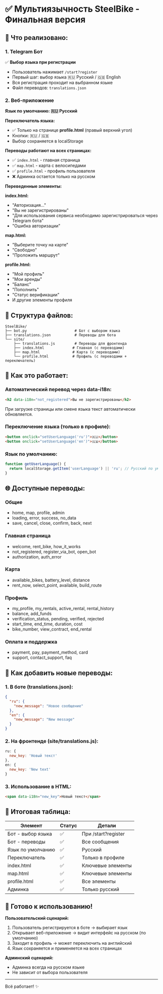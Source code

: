 # ✅ Мультиязычность SteelBike - Финальная версия

## 🎯 Что реализовано:

### 1. Telegram Бот
✅ **Выбор языка при регистрации**
- Пользователь нажимает `/start?register`
- Первый шаг: выбор языка 🇷🇺 Русский / 🇬🇧 English
- Вся регистрация проходит на выбранном языке
- Файл переводов: `translations.json`

### 2. Веб-приложение

**Язык по умолчанию: 🇷🇺 Русский**

**Переключатель языка:**
- ✅ Только на странице **profile.html** (правый верхний угол)
- Кнопки: 🇷🇺 / 🇬🇧
- Выбор сохраняется в localStorage

**Переводы работают на всех страницах:**
- ✅ `index.html` - главная страница
- ✅ `map.html` - карта с велосипедами
- ✅ `profile.html` - профиль пользователя
- ❌ Админка остается только на русском

**Переведенные элементы:**

**index.html:**
- "Авторизация..."
- "Вы не зарегистрированы"
- "Для использования сервиса необходимо зарегистрироваться через Telegram бота"
- "Ошибка авторизации"

**map.html:**
- "Выберите точку на карте"
- "Свободно"
- "Проложить маршрут"

**profile.html:**
- "Мой профиль"
- "Мои аренды"
- "Баланс"
- "Пополнить"
- "Статус верификации"
- И другие элементы профиля

## 📁 Структура файлов:

```
SteelBike/
├── bot.py                      # Бот с выбором языка
├── translations.json           # Переводы для бота
└── site/
    ├── translations.js         # Переводы для фронтенда
    ├── index.html             # Главная (с переводами)
    ├── map.html               # Карта (с переводами)
    └── profile.html           # Профиль (с переводами + переключатель)
```

## 🔧 Как это работает:

### Автоматический перевод через data-i18n:
```html
<h2 data-i18n="not_registered">Вы не зарегистрированы</h2>
```
При загрузке страницы или смене языка текст автоматически обновляется.

### Переключение языка (только в профиле):
```html
<button onclick="setUserLanguage('ru')">🇷🇺</button>
<button onclick="setUserLanguage('en')">🇬🇧</button>
```

### Язык по умолчанию:
```javascript
function getUserLanguage() {
  return localStorage.getItem('userLanguage') || 'ru'; // Русский по умолчанию
}
```

## 🌐 Доступные переводы:

### Общие
- home, map, profile, admin
- loading, error, success, no_data
- save, cancel, close, confirm, back, next

### Главная страница
- welcome, rent_bike, how_it_works
- not_registered, register_via_bot, open_bot
- authorization, auth_error

### Карта
- available_bikes, battery_level, distance
- rent_now, select_point, available, build_route

### Профиль
- my_profile, my_rentals, active_rental, rental_history
- balance, add_funds
- verification_status, pending, verified, rejected
- start_time, end_time, duration, cost
- bike_number, view_contract, end_rental

### Оплата и поддержка
- payment, pay, payment_method, card
- support, contact_support, faq

## 📝 Как добавить новые переводы:

### 1. В боте (translations.json):
```json
{
  "ru": {
    "new_message": "Новое сообщение"
  },
  "en": {
    "new_message": "New message"
  }
}
```

### 2. На фронтенде (site/translations.js):
```javascript
ru: {
  new_key: 'Новый текст'
},
en: {
  new_key: 'New text'
}
```

### 3. Использование в HTML:
```html
<span data-i18n="new_key">Новый текст</span>
```

## 🎊 Итоговая таблица:

| Элемент | Статус | Детали |
|---------|--------|--------|
| Бот - выбор языка | ✅ | При /start?register |
| Бот - переводы | ✅ | Все сообщения |
| Язык по умолчанию | ✅ | Русский |
| Переключатель | ✅ | Только в профиле |
| index.html | ✅ | Ключевые элементы |
| map.html | ✅ | Ключевые элементы |
| profile.html | ✅ | Все элементы |
| Админка | ✅ | Только русский |

## 🚀 Готово к использованию!

**Пользовательский сценарий:**
1. Пользователь регистрируется в боте → выбирает язык
2. Открывает веб-приложение → видит интерфейс на русском (по умолчанию)
3. Заходит в профиль → может переключить на английский
4. Язык сохраняется и применяется на всех страницах

**Админский сценарий:**
- Админка всегда на русском языке
- Не зависит от выбора пользователя

---

Всё работает! ✨

